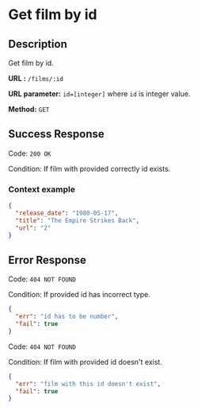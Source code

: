 # Get film by id

## Description

Get film by id.

<b>URL :</b> `/films/:id`

<b>URL parameter:</b> `id=[integer]` where `id` is integer value.

<b>Method:</b> `GET`

## Success Response

Code: `200 OK`

Condition: If film with provided correctly id exists.

### Context example

```json
{
  "release_date": "1980-05-17",
  "title": "The Empire Strikes Back",
  "url": "2"
}
```

## Error Response

Code: `404 NOT FOUND`

Condition: If provided id has incorrect type.

```json
{
  "err": "id has to be number",
  "fail": true
}
```

Code: `404 NOT FOUND`

Condition: If film with provided id doesn't exist.

```json
{
  "err": "film with this id doesn't exist",
  "fail": true
}
```
